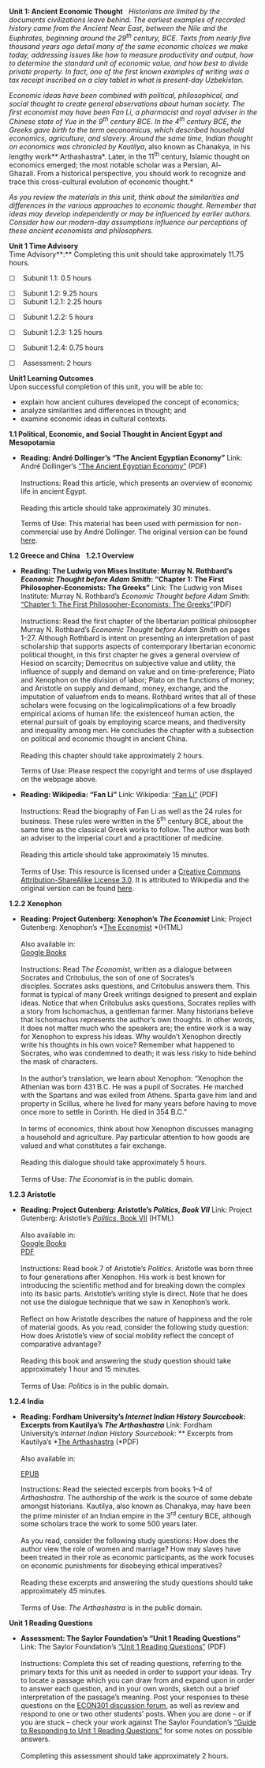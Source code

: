 **Unit 1: Ancient Economic Thought** <span id="1"></span> 
*Historians are limited by the documents civilizations leave behind. The
earliest examples of recorded history came from the Ancient Near East,
between the Nile and the Euphrates, beginning around the 29<sup>th</sup>
century, BCE. Texts from nearly five thousand years ago detail many of
the same economic choices we make today, addressing issues like how to
measure productivity and output, how to determine the standard unit of
economic value, and how best to divide private property. In fact, one of
the first known examples of writing was a tax receipt inscribed on a
clay tablet in what is present-day Uzbekistan.*  
  
 *Economic ideas have been combined with political, philosophical, and
social thought to create general observations about human society. The
first economist may have been Fan Li, a pharmacist and royal adviser in
the Chinese state of Yue in the 9<sup>th</sup> century BCE. In the
4<sup>th</sup> century BCE, the Greeks gave birth to the term*
*oeconomicus, which described household economics, agriculture, and
slavery. Around the same time, Indian thought on economics was
chronicled by* *Kautilya*, also known as Chanakya, in his lengthy work**
Arthashastra*. Later, in the 11<sup>th</sup> century, Islamic thought on
economics emerged; the most notable scholar was a Persian,
Al-Ghazali. From a historical perspective, you should work to recognize
and trace this cross-cultural evolution of economic thought.*  
  
 *As you review the materials in this unit, think about the similarities
and differences in the various approaches to economic thought. Remember
that ideas may develop independently or may be influenced by earlier
authors. Consider how our modern-day assumptions influence our
perceptions of these ancient economists and philosophers.*

**Unit 1 Time Advisory**  
Time Advisory**:** Completing this unit should take approximately 11.75
hours.  
  
 ☐    Subunit 1.1: 0.5 hours  
  
 ☐    Subunit 1.2: 9.25 hours  
<span id="cke_bm_547S" style="display: none;"> </span>☐    Subunit
1.2.1: 2.25 hours  
  
 ☐    Subunit 1.2.2: 5 hours   
  
 ☐    Subunit 1.2.3: 1.25 hours  
  
 ☐    Subunit 1.2.4: 0.75 hours<span id="cke_bm_547E"
style="display: none;"> </span>

☐    Assessment: 2 hours

**Unit1 Learning Outcomes**  
Upon successful completion of this unit, you will be able to:
-   explain how ancient cultures developed the concept of economics;
-   analyze similarities and differences in thought; and
-   examine economic ideas in cultural contexts.

**1.1 Political, Economic, and Social Thought in Ancient Egypt and
Mesopotamia** <span id="1.1"></span> 
-   **Reading: André Dollinger’s “The Ancient Egyptian Economy”**
    Link: André Dollinger’s [“The Ancient Egyptian
    Economy”](https://resources.saylor.org/archived/wp-content/uploads/2011/07/The-Ancient-Egyptian-Economy.pdf)
    (PDF)  
        
     Instructions: Read this article, which presents an overview of
    economic life in ancient Egypt.  
        
     Reading this article should take approximately 30 minutes.  
      
     Terms of Use: This material has been used with permission for
    non-commercial use by André Dollinger. The original version can be
    found
    [here](http://www.reshafim.org.il/ad/egypt/economy/index.html).

**1.2 Greece and China** <span id="1.2"></span> 
**1.2.1 Overview** <span id="1.2.1"></span> 
-   **Reading: The Ludwig von Mises Institute: Murray N. Rothbard’s
    *Economic Thought before Adam Smith*: “Chapter 1: The First
    Philosopher-Economists: The Greeks”**
    Link: The Ludwig von Mises Institute: Murray N. Rothbard’s *Economic
    Thought before Adam Smith*: [“Chapter 1: The First
    Philosopher-Economists: The
    Greeks”](http://mises.org/books/histofthought1.pdf)(PDF)  
        
     Instructions: Read the first chapter of the libertarian political
    philosopher Murray N. Rothbard’s *Economic Thought before Adam
    Smith* on pages 1–27. Although Rothbard is intent on presenting an
    interpretation of past scholarship that supports aspects of
    contemporary libertarian economic political thought, in this first
    chapter he gives a general overview of Hesiod on scarcity;
    Democritus on subjective value and utility, the influence of supply
    and demand on value and on time-preference; Plato and Xenophon on
    the division of labor; Plato on the functions of money; and
    Aristotle on supply and demand, money, exchange, and the imputation
    of valuefrom ends to means. Rothbard writes that all of these
    scholars were focusing on the logicalimplications of a few broadly
    empirical axioms of human life: the existenceof human action, the
    eternal pursuit of goals by employing scarce means, and thediversity
    and inequality among men. He concludes the chapter with a subsection
    on political and economic thought in ancient China.  
        
     Reading this chapter should take approximately 2 hours.  
      
     Terms of Use: Please respect the copyright and terms of use
    displayed on the webpage above.  

-   **Reading: Wikipedia: “Fan Li”**
    Link: Wikipedia: [“Fan
    Li”](https://resources.saylor.org/archived/wp-content/uploads/2011/03/Fan-Li.pdf) (PDF)  
        
     Instructions: Read the biography of Fan Li as well as the 24 rules
    for business. These rules were written in the 5<sup>th</sup> century
    BCE, about the same time as the classical Greek works to follow. The
    author was both an adviser to the imperial court and a practitioner
    of medicine.   
        
     Reading this article should take approximately 15 minutes.  
        
     Terms of Use: This resource is licensed under a [Creative Commons
    Attribution-ShareAlike License
    3.0](http://creativecommons.org/licenses/by-sa/3.0/). It is
    attributed to Wikipedia and the original version can be
    found [here](http://en.wikipedia.org/wiki/Fan_Li).

**1.2.2 Xenophon** <span id="1.2.2"></span> 
-   **Reading: Project Gutenberg: Xenophon’s *The Economist***
    Link: Project Gutenberg: Xenophon’s *[The
    Economist](http://www.gutenberg.org/files/1173/1173-h/1173-h.htm) *(HTML)  
        
     Also available in:  
     [Google
    Books](http://books.google.com/books?id=CVoJAAAAQAAJ&printsec=frontcover&dq=The+Economist+Xenophon&hl=en&ei=SGJlTYifJ4KC8ga_qOWEBg&sa=X&oi=book_result&ct=result&resnum=2&sqi=2&ved=0CD8Q6AEwAQ)  
        
     Instructions: Read *The Economist*, written as a dialogue between
    Socrates and Critobulus, the son of one of Socrates’s
    disciples. Socrates asks questions, and Critobulus answers
    them. This format is typical of many Greek writings designed to
    present and explain ideas. Notice that when Critobulus asks
    questions, Socrates replies with a story from Ischomachus, a
    gentleman farmer. Many historians believe that Ischomachus
    represents the author’s own thoughts. In other words, it does not
    matter much who the speakers are; the entire work is a way for
    Xenophon to express his ideas. Why wouldn’t Xenophon directly write
    his thoughts in his own voice? Remember what happened to Socrates,
    who was condemned to death; it was less risky to hide behind the
    mask of characters.  
        
     In the author’s translation, we learn about Xenophon: “Xenophon the
    Athenian was born 431 B.C. He was a pupil of Socrates. He marched
    with the Spartans and was exiled from Athens. Sparta gave him land
    and property in Scillus, where he lived for many years before having
    to move once more to settle in Corinth. He died in 354 B.C.”  
        
     In terms of economics, think about how Xenophon discusses managing
    a household and agriculture. Pay particular attention to how goods
    are valued and what constitutes a fair exchange.    
        
     Reading this dialogue should take approximately 5 hours.  
        
     Terms of Use: *The Economist* is in the public domain.

**1.2.3 Aristotle** <span id="1.2.3"></span> 
-   **Reading: Project Gutenberg: Aristotle’s *Politics, Book VII***
    Link: Project Gutenberg: Aristotle’s [*Politics*, Book
    VII](http://www.gutenberg.org/files/6762/6762-h/6762-h.htm#2HCH0080) (HTML)  
        
     Also available in:  
     [Google
    Books](http://books.google.com/books?id=4AHDlcRZ1y4C&printsec=frontcover&dq=a+treatise+on+government&hl=en&ei=82JlTfLmNsH38AaVsuG4Bg&sa=X&oi=book_result&ct=result&resnum=6&ved=0CDwQ6AEwBQ)  
     [PDF](http://www2.hn.psu.edu/faculty/jmanis/aristotl.htm)  
        
     Instructions: Read book 7 of Aristotle’s *Politics.* Aristotle was
    born three to four generations after Xenophon. His work is best
    known for introducing the scientific method and for breaking down
    the complex into its basic parts. Aristotle’s writing style is
    direct. Note that he does not use the dialogue technique that we saw
    in Xenophon’s work.  
        
     Reflect on how Aristotle describes the nature of happiness and the
    role of material goods. As you read, consider the following study
    question: How does Aristotle’s view of social mobility reflect the
    concept of comparative advantage?  
        
     Reading this book and answering the study question should take
    approximately 1 hour and 15 minutes.  
        
     Terms of Use: *Politics* is in the public domain.

**1.2.4 India** <span id="1.2.4"></span> 
-   **Reading: Fordham University’s *Internet Indian History
    Sourcebook*: Excerpts from Kautilya’s *The Arthashastra***
    Link: Fordham University’s *Internet Indian History Sourcebook*: **
    Excerpts from Kautilya’s *[The
    Arthashastra](https://resources.saylor.org/archived/wp-content/uploads/2012/06/ECON301-1.3.pdf) (*PDF)  
        
     Also available in:  

    [EPUB](https://resources.saylor.org/archived/wp-content/uploads/2011/07/ECON301-1.3-Arthashastra-Chanakya.epub)  
      
     Instructions: Read the selected excerpts from books 1–4 of
    *Arthashastra.* The authorship of the work is the source of some
    debate amongst historians. Kautilya, also known as Chanakya, may
    have been the prime minister of an Indian empire in the
    3<sup>rd</sup> century BCE, although some scholars trace the work to
    some 500 years later.   
        
     As you read, consider the following study questions: How does the
    author view the role of women and marriage? How may slaves have been
    treated in their role as economic participants, as the work focuses
    on economic punishments for disobeying ethical imperatives?  
        
     Reading these excerpts and answering the study questions should
    take approximately 45 minutes.  
        
     Terms of Use: *The Arthashastra* is in the public domain. 

**Unit 1 Reading Questions** <span id="1.3"></span> 
-   **Assessment: The Saylor Foundation’s “Unit 1 Reading Questions”**
    Link: The Saylor Foundation’s [“Unit 1 Reading
    Questions”](https://resources.saylor.org/archived/wp-content/uploads/2013/09/ECON301-Unit1ReadingQuestions-PR-FINAL-RV-Final.pdf)
    (PDF)  
        
     Instructions: Complete this set of reading questions, referring to
    the primary texts for this unit as needed in order to support your
    ideas. Try to locate a passage which you can draw from and expand
    upon in order to answer each question, and in your own words, sketch
    out a brief interpretation of the passage’s meaning. Post your
    responses to these questions on the [ECON301 discussion
    forum](http://forums.saylor.org/topic/unit-1-reading-questions/), as
    well as review and respond to one or two other students’ posts. When
    you are done – or if you are stuck – check your work against The
    Saylor Foundation’s [“Guide to Responding to Unit 1 Reading
    Questions”](https://resources.saylor.org/archived/wp-content/uploads/2013/09/ECON301-Unit1GuidetoReadingQuestions-PR-FINAL-RV-Final.pdf)
    for some notes on possible answers.  
        
     Completing this assessment should take approximately 2 hours.


